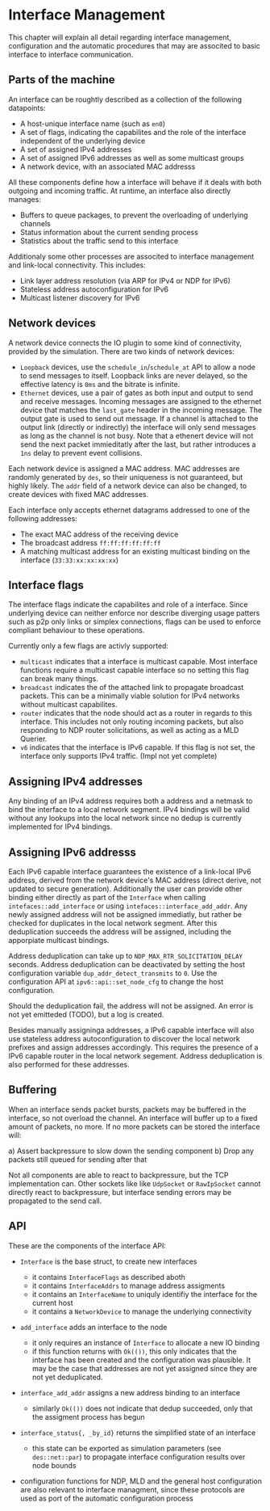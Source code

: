 # Interface Management

This chapter will explain all detail regarding interface management,
configuration and the automatic procedures that may are associted to
basic interface to interface communication.

## Parts of the machine

An interface can be roughtly described as a collection of the following datapoints:

- A host-unique interface name (such as `en0`)
- A set of flags, indicating the capabilites and the role of the interface 
  independent of the underlying device
- A set of assigned IPv4 addresses
- A set of assigned IPv6 addresses as well as some multicast groups
- A network device, with an associated MAC addresss

All these components define how a interface will behave if it deals
with both outgoing and incoming traffic. At runtime, an interface
also directly manages:

- Buffers to queue packages, to prevent the overloading of underlying channels
- Status information about the current sending process
- Statistics about the traffic send to this interface

Additionaly some other processes are associted to interface management and
link-local connectivity. This includes:

- Link layer address resolution (via ARP for IPv4 or NDP for IPv6)
- Stateless address autoconfiguration for IPv6
- Multicast listener discovery for IPv6

## Network devices

A network device connects the IO plugin to some kind of connectivity, provided by the simulation.
There are two kinds of network devices:
- `Loopback` devices, use the `schedule_in`/`schedule_at` API to allow a node to send messages to itself. Loopback links
  are never delayed, so the effective latency is `0ms` and the bitrate is infinite.
- `Ethernet` devices, use a pair of gates as both input and output to send and receive messages. Incoming messages are
  assigned to the ethernet device that matches the `last_gate` header in the incoming message. The output gate
  is used to send out message. If a channel is attached to the output link (directly or indirectly) the interface
  will only send messages as long as the channel is not busy. Note that a ethenert device will not send the next
  packet immieditatly after the last, but rather introduces a `1ns` delay to prevent event collisions.

Each network device is assigned a MAC address. MAC addresses are randomly generated by `des`, so their uniqueness is
not guaranteed, but highly likely. The `addr` field of a network device can also be changed, to create devices with
fixed MAC addresses.

Each interface only accepts ethernet datagrams addressed to one of the following addresses:

- The exact MAC address of the receiving device
- The broadcast address `ff:ff:ff:ff:ff:ff`
- A matching multicast address for an existing multicast binding on the interface (`33:33:xx:xx:xx:xx`)

## Interface flags

The interface flags indicate the capabilites and role of a interface. Since underlying device
can neither enforce nor describe diverging usage patters such as p2p only links or simplex connections,
flags can be used to enforce compliant behaviour to these operations.

Currently only a few flags are activly supported:
- `multicast` indicates that a interface is multicast capable. Most interface functions require a multicast capable interface
  so no setting this flag can break many things.
- `broadcast` indicates the of the attached link to propagate broadcast packets. This can be a minimally viable solution for
  IPv4 networks without multicast capabilites.
- `router` indicates that the node should act as a router in regards to this interface. This includes not only routing incoming
  packets, but also responding to NDP router solicitations, as well as acting as a MLD Querier.
- `v6` indicates that the interface is IPv6 capable. If this flag is not set, the interface only supports IPv4 traffic.
  (Impl not yet complete)

## Assigning IPv4 addresses

Any binding of an IPv4 address requires both a address and a netmask to bind the interface to 
a local network segment. IPv4 bindings will be valid without any lookups into the local network
since no dedup is currently implemented for IPv4 bindings.

## Assigning IPv6 addresss

Each IPv6 capable interface guarantees the existence of a link-local IPv6 address, derived from the 
network device's MAC address (direct derive, not updated to secure generation). Additionally
the user can provide other binding either directly as part of the `Interface` when calling
`intefaces::add_interface` or using `intefaces::interface_add_addr`. Any newly assigned address
will not be assigned immediatly, but rather be checked for duplicates in the local network segment.
After this deduplication succeeds the address will be assigned, including the apporpiate multicast
bindings.

Address deduplication can take up to `NDP_MAX_RTR_SOLICITATION_DELAY` seconds. Address deduplication can be
deactivated by setting the host configuration variable `dup_addr_detect_transmits` to `0`. Use the configuration 
API at `ipv6::api::set_node_cfg` to change the host configuration.

Should the deduplication fail, the address will not be assigned. An error is not yet emitteded (TODO), but a 
log is created.

Besides manually assigninga addresses, a IPv6 capable interface will also use stateless address autoconfiguration
to discover the local network prefixes and assign addresses accordingly. This requires the presence of a IPv6
capable router in the local network segement. Address deduplication is also performed for these addresses.

## Buffering

When an interface sends packet bursts, packets may be buffered in the interface, so not overload the
channel. An interface will buffer up to a fixed amount of packets, no more. If no more packets
can be stored the interface will:

a) Assert backpressure to slow down the sending component 
b) Drop any packets still queued for sending after that

Not all components are able to react to backpressure, but the TCP implementation can.
Other sockets like like `UdpSocket` or `RawIpSocket` cannot directly react to backpressure,
but interface sending errors may be propagated to the send call.

## API

These are the components of the interface API:

- `Interface` is the base struct, to create new interfaces
  - it contains `InterfaceFlags` as described aboth
  - it contains `InterfaceAddrs` to manage address assigments
  - it contains an `InterfaceName` to uniquly identifiy the interface for the current host
  - it contains a `NetworkDevice` to manage the underlying connectivity
- `add_interface` adds an interface to the node
  - it only requires an instance of `Interface` to allocate a new IO binding
  - if this function returns with `Ok(())`, this only indicates that the interface has been created
    and the configuration was plausible. It may be the case that addresses are not yet assigned since
    they are not yet deduplicated.
- `interface_add_addr` assigns a new address binding to an interface
  - similarly `Ok(())` does not indicate that dedup succeeded, only that the
    assigment process has begun
- `interface_status{, _by_id}` returns the simplified state of an interface
  - this state can be exported as simulation parameters (see `des::net::par`) to
    propagate interface configuration results over node bounds

- configuration functions for NDP, MLD and the general host configuration are also relevant
  to interface managment, since these protocols are used as port of the automatic configuration
  process